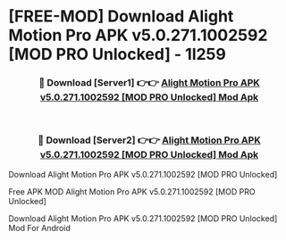 # [FREE-MOD] Download Alight Motion Pro APK v5.0.271.1002592 [MOD PRO Unlocked] - 1l259


<div align="center">
<h3>🔴 Download [Server1] 👉👉 <a href="https://apk-comot.site?title=Alight_Motion_Pro_APK_v5.0.271.1002592_[MOD_PRO_Unlocked]">Alight Motion Pro APK v5.0.271.1002592 [MOD PRO Unlocked] Mod Apk</a></h3><br>

<h3>🔴 Download [Server2] 👉👉 <a href="https://apk-comot.site?title=Alight_Motion_Pro_APK_v5.0.271.1002592_[MOD_PRO_Unlocked]">Alight Motion Pro APK v5.0.271.1002592 [MOD PRO Unlocked] Mod Apk</a></h3>
</div>



Download Alight Motion Pro APK v5.0.271.1002592 [MOD PRO Unlocked] 

Free APK MOD Alight Motion Pro APK v5.0.271.1002592 [MOD PRO Unlocked] 

Download Alight Motion Pro APK v5.0.271.1002592 [MOD PRO Unlocked] Mod For Android
